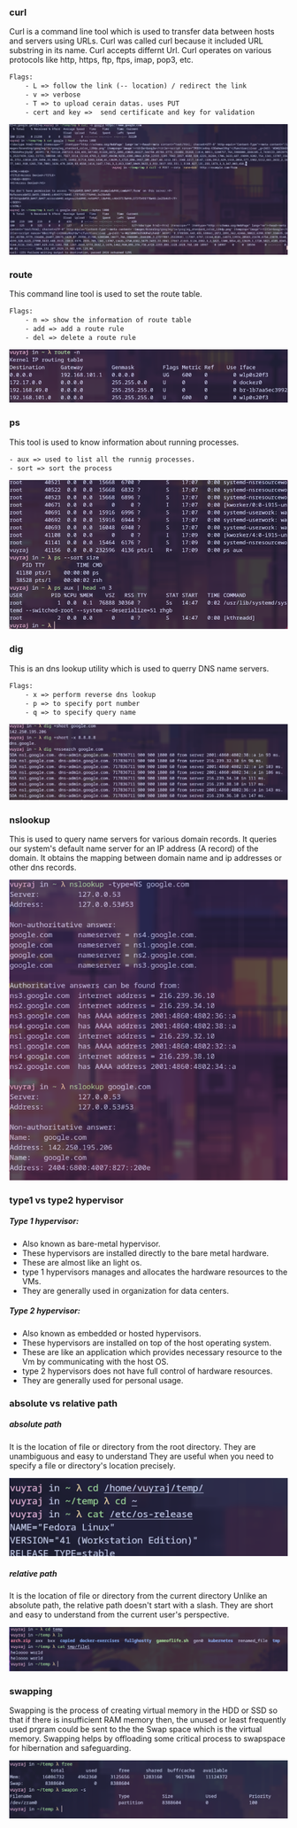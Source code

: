 
### curl
Curl is a command line tool which is used to transfer data between hosts and servers using URLs.
Curl was called curl because it included URL substring in its name. Curl accepts differnt Url. Curl operates on various protocols like http, https, ftp, ftps, imap, pop3, etc.

```
Flags:
	- L => follow the link (-- location) / redirect the link
	- v => verbose
	- T => to upload cerain datas. uses PUT
	- cert and key =>  send certificate and key for validation
```

![](Images/d2-curl.png)


### route
This command line tool is used to set the route table.
```
Flags:
	- n => show the information of route table
	- add => add a route rule
	- del => delete a route rule

```

![](Images/d2-2-route.png)
### ps
This tool is used to know information about running processes.
```
- aux => used to list all the runnig processes.
- sort => sort the process 
```

![](Images/d2-3-ps.png)
### dig
This is an dns lookup utility which is used to querry DNS name servers.
```
Flags: 
	- x => perform reverse dns lookup
	- p => to specify port number
	- q => to specify query name
```

![](Images/d2-dig.png)
### nslookup
This is used to query name servers for various domain records.
It queries our system's default name server for an IP address (A record) of the domain. 
It obtains the mapping between domain name and ip addresses or other dns records.

![](Images/d2-nslookup.png)
### type1 vs type2 hypervisor

##### Type 1 hypervisor:
- Also known as bare-metal hypervisor.
- These hypervisors are installed directly to the bare metal hardware.
- These are almost like an light os.
- type 1 hypervisors manages and allocates the hardware resources to the VMs.
- They are generally used in organization for data centers. 

##### Type 2 hypervisor:
- Also known as embedded or hosted hypervisors.
- These hypervisors are installed on top of the host operating system.
- These are like an application which provides necessary resource to the Vm by communicating with the host OS.
- type 2 hypervisors does not have full control of hardware resources.
- They are generally used  for personal usage.

### absolute vs relative path

##### absolute path
It is the location of file or directory from the root directory.
They  are unambiguous and easy to understand
They are useful when you need to specify a file or directory's location precisely.

![](Images/d2-abspath.png)
##### relative path
It is the location of file or directory from the current directory
Unlike an absolute path, the relative path doesn't start with a slash.
They are short and easy to understand from the current user's perspective.

![](Images/d2-relpath.png)
### swapping
Swapping is the process of creating virtual memory in the HDD or SSD so that if there is insufficient RAM memory then, the unused or least frequently used prgram could be sent to the the Swap space which is the virtual memory.
Swapping helps by  offloading some critical process to swapspace for hibernation and safeguarding.

![](Images/d2-swap.png)